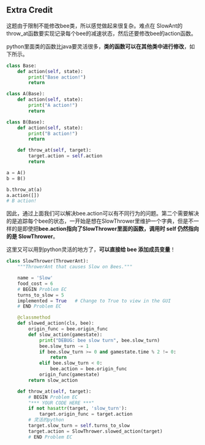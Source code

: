 
## Extra Credit

这题由于限制不能修改bee类，所以感觉做起来很复杂。难点在 SlowAnt的throw_at函数要实现记录每个bee的减速状态，然后还要修改bee的action函数。

python里面类的函数比java要灵活很多，**类的函数可以在其他类中进行修改**，如下所示。
```python
class Base:
    def action(self, state):
        print("Base action!")
        return

class A(Base):
    def action(self, state):
        print("A action!")
        return

class B(Base):
    def action(self, state):
        print("B action!")
        return

    def throw_at(self, target):
        target.action = self.action
        return

a = A()
b = B()

b.throw_at(a)
a.action([])
# B action!
```

因此，通过上面我们可以解决bee.action可以有不同行为的问题。第二个需要解决的是追踪每个bee的状态，一开始是想在SlowThrower里维护一个字典，但是不一样的是即使把**bee.action指向了SlowThrower里面的函数，调用时 self 仍然指向的是 SlowThrower**。

这里又可以用到python灵活的地方了，**可以直接给 bee 添加成员变量**！

```python
class SlowThrower(ThrowerAnt):
    """ThrowerAnt that causes Slow on Bees."""

    name = 'Slow'
    food_cost = 6
    # BEGIN Problem EC
    turns_to_slow = 5
    implemented = True   # Change to True to view in the GUI
    # END Problem EC

    @classmethod
    def slowed_action(cls, bee):
        origin_func = bee.origin_func
        def slow_action(gamestate):
            print("DEBUG: bee slow turn", bee.slow_turn)
            bee.slow_turn -= 1
            if bee.slow_turn >= 0 and gamestate.time % 2 != 0:
                return
            elif bee.slow_turn < 0:
                bee.action = bee.origin_func
            origin_func(gamestate)
        return slow_action

    def throw_at(self, target):
        # BEGIN Problem EC
        "*** YOUR CODE HERE ***"
        if not hasattr(target, 'slow_turn'):
            target.origin_func = target.action
        # 灵活的python
        target.slow_turn = self.turns_to_slow
        target.action = SlowThrower.slowed_action(target)
        # END Problem EC

```